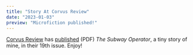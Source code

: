 ```yaml
---
title: "Story At Corvus Review"
date: "2023-01-03"
preview: "Microfiction published!"
---
```


[Corvus Review](https://corev.ink/) has [published](https://img1.wsimg.com/blobby/go/611fabd3-8220-45e3-bf9d-d2a394260000/downloads/Issue%2019%20Corvus%20Winter%2022.pdf?ver=1672546732293) (PDF) _The Subway Operator_, a tiny story of mine, in their 19th issue. Enjoy!
